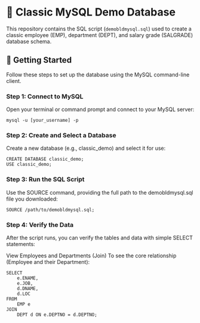 # 💾 Classic MySQL Demo Database

This repository contains the SQL script (`demobldmysql.sql`) used to create a classic employee (EMP), department (DEPT), and salary grade (SALGRADE) database schema.

## 🚀 Getting Started

Follow these steps to set up the database using the MySQL command-line client.

### Step 1: Connect to MySQL

Open your terminal or command prompt and connect to your MySQL server:

```
mysql -u [your_username] -p
```
### Step 2: Create and Select a Database

Create a new database (e.g., classic_demo) and select it for use:
```
CREATE DATABASE classic_demo;
USE classic_demo;
```
### Step 3: Run the SQL Script

Use the SOURCE command, providing the full path to the demobldmysql.sql file you downloaded:
```
SOURCE /path/to/demobldmysql.sql;
```
### Step 4: Verify the Data

After the script runs, you can verify the tables and data with simple SELECT statements:

View Employees and Departments (Join)
To see the core relationship (Employee and their Department):
```
SELECT
    e.ENAME,
    e.JOB,
    d.DNAME,
    d.LOC
FROM
    EMP e
JOIN
    DEPT d ON e.DEPTNO = d.DEPTNO;
```
